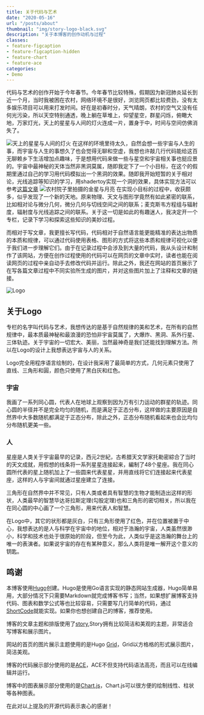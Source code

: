 ```yaml
---
title: 关于代码与艺术
date: "2020-05-16"
url: "/posts/about"
thumbnail: "img/story-logo-black.svg"
description: "关于本博客的创作动机与过程"
classes:
- feature-figcaption
- feature-figcaption-hidden
- feature-chart
- feature-ace
categories:
- Demo
---
```

代码与艺术的创作开始于今年春节。今年春节比较特殊，假期因为新冠肺炎延长到近一个月，当时我被困在农村，网络环境不是很好，浏览网页都比较费劲，没有太多娱乐项目可以用来打发时间。好在是初春时分，天气晴朗，农村的空气又没有任何光污染，所以天空特别通透，晚上躺在草堆上，仰望星空，群星闪烁，俯瞰大地，万家灯光，天上的星星与人间的灯火连成一片，置身于中，时间与空间仿佛消失了。
<!--more-->
![天上的星星与人间的灯火](/img/starsandlights.jpg)
在这样的环境里待太久，自然会想一些宇宙与人生的事，而宇宙与人生的事想久了也会觉得无聊和空虚，我想也许敲几行代码能给这百无聊赖乡下生活增加点趣味，于是想用代码来做一些与星空和宇宙相关事也挺应景的。宇宙中最神秘的天体当然非黑洞莫属，随即我定下了一个小目标，在这个的假期里通过自己的学习用代码模拟出一个黑洞的效果。随即我开始短暂的关于相对论，光线追踪等知识的学习，用shadertoy实现一个洞的效果，具体实现方法可以参考[这篇文章](/posts/blackhole)
![农村院子里拍摄的金星与月亮](/img/venusandmoon.jpg)
在实现小目标的过程中，收获颇多，似乎发现了一个新的天地。原来物理、天文与图形学竟然有如此紧密的联系，比如相对论与微分几何，微分几何与切线空间之间的联系；麦克斯韦方程组与辐射度，辐射度与光线追踪之间的联系。关于这一切是如此的有趣迷人，我决定开一个专栏，记录下学习和探索这些知识的美妙过程。

而相对于写文章，我更擅长写代码，代码相对于自然语言能更能精准的表达出物质的本质和规律，可以通过代码使用表格、图形的方式将这些本质和规律可视化以便于我们进一步理解它们。由于在记录过程中会涉及到大量的代码，我从头设计和制作了该网站，方便在创作过程使用的代码可以在网页的文章中实时，读者也能在阅读网页的过程中亲自动手去修改代码并运行。除此之外，我还在网站的首页展示了在写各篇文章过程中不同实验所生成的图片，并对这些图片加上了注释和文章的链接。

![Logo](/preview_images/full/logo-v1.jpg)
## 关于Logo

专栏的名字叫代码与艺术，我想传达的是基于自然规律的美和艺术，在所有的自然规律中，最本质最神秘和最浪漫的恐怕非宇宙莫属了，大爆炸、黑洞、系外行星、三体轨迹。关于宇宙的一切宏大、美丽，当然最神奇是我们还能找到理解方法。所以在Logo的设计上我想表达宇宙与人的关系。

Logo完全用程序语言绘制的，在设计我采用了最简单的方式，几何元素只使用了直线、三角形和圓，颜色只使用了黑白灰和红色。

### 宇宙

我画了一系列同心圆，代表人在地球上观察到因为万有引力运动的群星的轨迹。同心圆的半径并不是完全均匀的随机，而是满足于正态分布，这样做的主要原因是自然界中大多数随机都满足于正态分布，除此之外，正态分布随机看起来也会比均匀分布随机更美一些。

### 人

星座是人类关于宇宙最早的记录，西元2世紀，古希腊天文学家托勒密綜合了当时的天文成就，用假想的线条将一系列星星连接起来，編制了48个星座。我在同心圆所代表的星上随机加上了一些圆来代表星星，并用直线将它们连接起来代表星座，这样的人与宇宙间就通过星座建立了连接。

三角形在自然界中并不常见，只有人类或者具有智慧的生物才能制造出这样的形状，人类最早的智慧毕达哥拉斯定理(勾股定理)也和三角形的密切相关，所以我在在同心圆的中心画了一个三角形，用来代表人和智慧。

在Logo中，其它的状形都是灰白，只有三角形使用了红色，并在位置被置于中心，我想表达的是人与科学在宇宙中的地位，相对于浩瀚的宇宙，人类虽然很渺小，科学和技术也处于很原始的阶段，但至今为此，人类似乎是这浩瀚的舞台上的唯一的表演者。如果说宇宙的存在有某种意义，那么人类将是唯一解开这个意义的钥匙。




## 鸣谢

本博客使用[Hugo](https://gohugo.io/)创建。Hugo是使用Go语言实现的静态网站生成器，Hugo简单易用，大部分情况下只需要Markdown就完成博客书写；当然，如果想扩展博客支持代码、图表和数学公式等也比较容易，只需要写几行简单的代码，通过[ShortCode](https://gohugo.io/templates/shortcode-templates/)就能实现。如果你也想创建自己的博客，推荐使用。

博客的文章主题和排版使用了[story](https://story.xaprb.com/theme-features/),Story拥有比较简洁和美观的主题，非常适合写博客和展示图片。

网站的首页的图片展示主题使用的是Hugo [Grid](https://themes.gohugo.io/tags/grid)，Grid以方格格的形式展示图片，简洁美观。

博客的代码展示部分使用的是[ACE](https://ace.c9.io/)，ACE不但支持代码语法高亮，而且可以在线编辑并运行。

博客中的图表展示部分使用的是[Chart.js](https://www.chartjs.org/)，Chart.js可以很方便的绘制线性、柱状等各种图表。

在此对以上提及的开源代码表示衷心的感谢！


